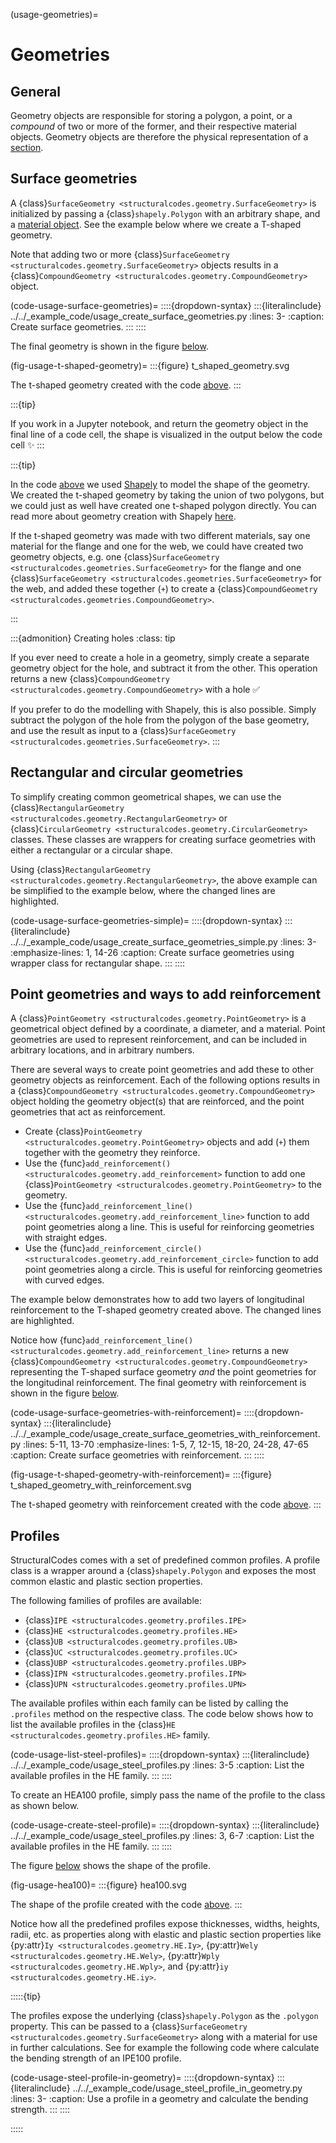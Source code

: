 (usage-geometries)=
# Geometries

## General

Geometry objects are responsible for storing a polygon, a point, or a _compound_ of two or more of the former, and their respective material objects. Geometry objects are therefore the physical representation of a [section](#usage-sections).

## Surface geometries

A {class}`SurfaceGeometry <structuralcodes.geometry.SurfaceGeometry>` is initialized by passing a {class}`shapely.Polygon` with an arbitrary shape, and a [material object](#api-materials). See the example below where we create a T-shaped geometry.

Note that adding two or more {class}`SurfaceGeometry <structuralcodes.geometry.SurfaceGeometry>` objects results in a {class}`CompoundGeometry <structuralcodes.geometry.CompoundGeometry>` object.

(code-usage-surface-geometries)=
::::{dropdown-syntax}
:::{literalinclude} ../../_example_code/usage_create_surface_geometries.py
:lines: 3-
:caption: Create surface geometries.
:::
::::

The final geometry is shown in the figure [below](#fig-usage-t-shaped-geometry).

(fig-usage-t-shaped-geometry)=
:::{figure} t_shaped_geometry.svg

The t-shaped geometry created with the code [above](#code-usage-surface-geometries).
:::

:::{tip}

If you work in a Jupyter notebook, and return the geometry object in the final line of a code cell, the shape is visualized in the output below the code cell ✨
:::

:::{tip}

In the code [above](#code-usage-surface-geometries) we used [Shapely](https://shapely.readthedocs.io) to model the shape of the geometry. We created the t-shaped geometry by taking the union of two polygons, but we could just as well have created one t-shaped polygon directly. You can read more about geometry creation with Shapely [here](https://shapely.readthedocs.io/en/stable/geometry.html).

If the t-shaped geometry was made with two different materials, say one material for the flange and one for the web, we could have created two geometry objects, e.g. one {class}`SurfaceGeometry <structuralcodes.geometries.SurfaceGeometry>` for the flange and one {class}`SurfaceGeometry <structuralcodes.geometries.SurfaceGeometry>` for the web, and added these together (`+`) to create a {class}`CompoundGeometry <structuralcodes.geometries.CompoundGeometry>`.

:::

:::{admonition} Creating holes
:class: tip

If you ever need to create a hole in a geometry, simply create a separate geometry object for the hole, and subtract it from the other. This operation returns a new {class}`CompoundGeometry <structuralcodes.geometry.CompoundGeometry>` with a hole ✅

If you prefer to do the modelling with Shapely, this is also possible. Simply subtract the polygon of the hole from the polygon of the base geometry, and use the result as input to a {class}`SurfaceGeometry <structuralcodes.geometries.SurfaceGeometry>`.
:::

## Rectangular and circular geometries

To simplify creating common geometrical shapes, we can use the {class}`RectangularGeometry <structuralcodes.geometry.RectangularGeometry>` or {class}`CircularGeometry <structuralcodes.geometry.CircularGeometry>` classes. These classes are wrappers for creating surface geometries with either a rectangular or a circular shape.

Using {class}`RectangularGeometry <structuralcodes.geometry.RectangularGeometry>`, the above example can be simplified to the example below, where the changed lines are highlighted.

(code-usage-surface-geometries-simple)=
::::{dropdown-syntax}
:::{literalinclude} ../../_example_code/usage_create_surface_geometries_simple.py
:lines: 3-
:emphasize-lines: 1, 14-26
:caption: Create surface geometries using wrapper class for rectangular shape.
:::
::::

## Point geometries and ways to add reinforcement

A {class}`PointGeometry <structuralcodes.geometry.PointGeometry>` is a geometrical object defined by a coordinate, a diameter, and a material. Point geometries are used to represent reinforcement, and can be included in arbitrary locations, and in arbitrary numbers.

There are several ways to create point geometries and add these to other geometry objects as reinforcement. Each of the following options results in a {class}`CompoundGeometry <structuralcodes.geometry.CompoundGeometry>` object holding the geometry object(s) that are reinforced, and the point geometries that act as reinforcement.

- Create {class}`PointGeometry <structuralcodes.geometry.PointGeometry>` objects and add (`+`) them together with the geometry they reinforce.
- Use the {func}`add_reinforcement() <structuralcodes.geometry.add_reinforcement>` function to add one {class}`PointGeometry <structuralcodes.geometry.PointGeometry>` to the geometry.
- Use the {func}`add_reinforcement_line() <structuralcodes.geometry.add_reinforcement_line>` function to add point geometries along a line. This is useful for reinforcing geometries with straight edges.
- Use the {func}`add_reinforcement_circle() <structuralcodes.geometry.add_reinforcement_circle>` function to add point geometries along a circle. This is useful for reinforcing geometries with curved edges.

The example below demonstrates how to add two layers of longitudinal reinforcement to the T-shaped geometry created above. The changed lines are highlighted.

Notice how {func}`add_reinforcement_line() <structuralcodes.geometry.add_reinforcement_line>` returns a new {class}`CompoundGeometry <structuralcodes.geometry.CompoundGeometry>` representing the T-shaped surface geometry _and_ the point geometries for the longitudinal reinforcement. The final geometry with reinforcement is shown in the figure [below](#fig-usage-t-shaped-geometry-with-reinforcement).

(code-usage-surface-geometries-with-reinforcement)=
::::{dropdown-syntax}
:::{literalinclude} ../../_example_code/usage_create_surface_geometries_with_reinforcement.py
:lines: 5-11, 13-70
:emphasize-lines: 1-5, 7, 12-15, 18-20, 24-28, 47-65
:caption: Create surface geometries with reinforcement.
:::
::::

(fig-usage-t-shaped-geometry-with-reinforcement)=
:::{figure} t_shaped_geometry_with_reinforcement.svg

The t-shaped geometry with reinforcement created with the code [above](#code-usage-surface-geometries-with-reinforcement).
:::

## Profiles

StructuralCodes comes with a set of predefined common profiles. A profile class is a wrapper around a {class}`shapely.Polygon` and exposes the most common elastic and plastic section properties.

The following families of profiles are available:

- {class}`IPE <structuralcodes.geometry.profiles.IPE>`
- {class}`HE <structuralcodes.geometry.profiles.HE>`
- {class}`UB <structuralcodes.geometry.profiles.UB>`
- {class}`UC <structuralcodes.geometry.profiles.UC>`
- {class}`UBP <structuralcodes.geometry.profiles.UBP>`
- {class}`IPN <structuralcodes.geometry.profiles.IPN>`
- {class}`UPN <structuralcodes.geometry.profiles.UPN>`

The available profiles within each family can be listed by calling the `.profiles` method on the respective class. The code below shows how to list the available profiles in the {class}`HE <structuralcodes.geometry.profiles.HE>` family.

(code-usage-list-steel-profiles)=
::::{dropdown-syntax}
:::{literalinclude} ../../_example_code/usage_steel_profiles.py
   :lines: 3-5
   :caption: List the available profiles in the HE family.
:::
::::

To create an HEA100 profile, simply pass the name of the profile to the class as shown below.

(code-usage-create-steel-profile)=
::::{dropdown-syntax}
:::{literalinclude} ../../_example_code/usage_steel_profiles.py
   :lines: 3, 6-7
   :caption: List the available profiles in the HE family.
:::
::::

The figure [below](#fig-usage-hea100) shows the shape of the profile.

(fig-usage-hea100)=
:::{figure} hea100.svg

The shape of the profile created with the code [above](#code-usage-create-steel-profile).
:::

Notice how all the predefined profiles expose thicknesses, widths, heights, radii, etc. as properties along with elastic and plastic section properties like {py:attr}`Iy <structuralcodes.geometry.HE.Iy>`, {py:attr}`Wely <structuralcodes.geometry.HE.Wely>`, {py:attr}`Wply <structuralcodes.geometry.HE.Wply>`, and {py:attr}`iy <structuralcodes.geometry.HE.iy>`.

:::::{tip}

The profiles expose the underlying {class}`shapely.Polygon` as the `.polygon` property. This can be passed to a {class}`SurfaceGeometry <structuralcodes.geometry.SurfaceGeometry>` along with a material for use in further calculations. See for example the following code where calculate the bending strength of an IPE100 profile.

(code-usage-steel-profile-in-geometry)=
::::{dropdown-syntax}
:::{literalinclude} ../../_example_code/usage_steel_profile_in_geometry.py
   :lines: 3-
   :caption: Use a profile in a geometry and calculate the bending strength.
:::
::::

:::::
